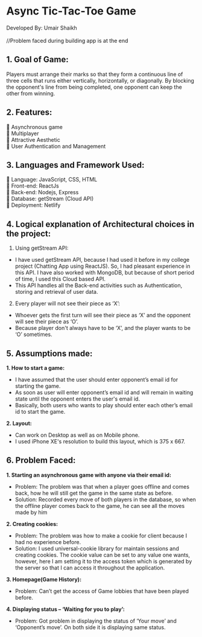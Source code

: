 <h1>
Async
Tic-Tac-Toe
Game
</h1>

Developed By:
Umair Shaikh<br><br>
//Problem faced during building app is at the end
<h2>1.	Goal of Game:</h2>
Players must arrange their marks so that they form a continuous line of three cells that runs either vertically, horizontally, or diagonally. By blocking the opponent's line from being completed, one opponent can keep the other from winning.


<h2>2.	Features:</h2>

	Asynchronous game<br>
	Multiplayer <br>
	Attractive Aesthetic<br>
	User Authentication and Management


<h2>3.	Languages and Framework Used:</h2>

 Language:	JavaScript, CSS, HTML <br>
 Front-end:	ReactJs <br>
 Back-end:	Nodejs, Express <br>
 Database:	getStream (Cloud API) <br>
 Deployment:	Netlify

<h2>4.	Logical explanation of Architectural choices in the project:</h2>

1. Using getStream API: 

-	I have used getStream API, because I had used it before in my college project (Chatting App using ReactJS). So, I had pleasant experience in this API. I have also worked with MongoDB, but because of short period of time, I used this Cloud based API.
-	This API handles all the Back-end activities such as Authentication, storing and retrieval of user data.

2. Every player will not see their piece as ‘X’:

-	Whoever gets the first turn will see their piece as ‘X’ and the opponent will see their piece as ‘O’. 
-	Because player don't always have to be ‘X’, and the player wants to be ‘O’ sometimes.


<h2>5.	Assumptions made:</h2>

<b>1. How to start a game:</b>
-	I have assumed that the user should enter opponent’s email id for starting the game.
-	As soon as user will enter opponent’s email id and  will remain in waiting state until the opponent enters the user's email id.
-	Basically, both users who wants to play should enter each other’s email id to start the game.

<b>2. Layout:</b>
-	Can work on Desktop as well as on Mobile phone.
-	I used iPhone XE's resolution to build this layout, which is 375 x 667.

<h2>6. Problem Faced:</h2>

<b>1. Starting an asynchronous game with anyone via their email id:</b>

-	Problem: The problem was that when a player goes offline and comes back, how he will still get the game in the same state as before.
-	Solution:  Recorded every move of both players in the database, so when the offline player comes back to the game, he can see all the moves made by him

<b>2. Creating cookies:</b>

-	Problem: The problem was how to make a cookie for client because I had no experience before.
-	Solution: I used universal-cookie library for maintain sessions and creating cookies. The cookie value can be set to any value one wants, however, here I am setting it to the access token which is generated by the server so that I can access it throughout the application.

<b>3. Homepage(Game History):</b>

-	Problem: Can’t get the access of Game lobbies that have been played before. 

<b>4. Displaying status – ‘Waiting for you to play’:</b>

-	Problem: Got problem in displaying the status of ‘Your move’ and ‘Opponent’s move’. On both side it is displaying same status.


